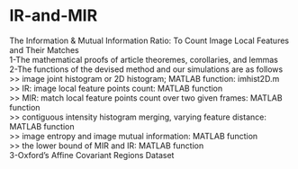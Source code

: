 # IR-and-MIR
The Information &amp; Mutual Information Ratio: To Count Image Local Features and Their Matches
\
1-The mathematical proofs of article theoremes, corollaries, and lemmas
\
2-The functions of the devised method and our simulations are as follows 
\
\>> image joint histogram or 2D histogram; MATLAB function: imhist2D.m
\
\>> IR: image local feature points count: MATLAB function 
\
\>> MIR: match local feature points count over two given frames: MATLAB function
\
\>> contiguous intensity histogram merging, varying feature distance: MATLAB function
\
\>> image entropy and image mutual information: MATLAB function
\
\>> the lower bound of MIR and IR: MATLAB function
\
3-Oxford’s Affine Covariant Regions Dataset
